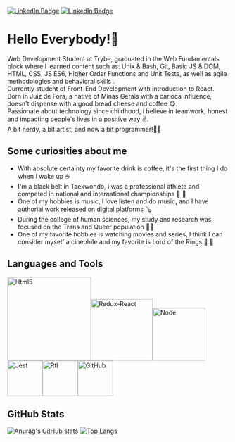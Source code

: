 [![LinkedIn Badge](https://img.shields.io/badge/-Linkedin-blue?style=flat-square&logo=Linkedin&logoColor=white&link=https://www.linkedin.com/in/lucasbarbosa123/)](https://www.linkedin.com/in/lucasbarbosa123/)
[![LinkedIn Badge](https://img.shields.io/badge/Gmail-D14836?style=for-the-badge&logo=gmail&logoColor=white&link=mailto:l.barbosatkd@gmail.com)](mailto:l.barbosatkd@gmail.com)


<h1>Hello Everybody!🖖</h1>

<p> Web Development Student at Trybe, graduated in the Web Fundamentals block where I learned content such as: Unix & Bash, Git, Basic JS & DOM, HTML, CSS, JS ES6, Higher Order Functions and Unit Tests, as well as agile methodologies and behavioral skills .<br> Currently student of Front-End Development with introduction to React.
Born in Juiz de Fora, a native of Minas Gerais with a carioca influence, doesn't dispense with a good bread cheese  and coffee 😋. <br>Passionate about technology since childhood, i believe in teamwork, honest and impacting people's lives in a positive way ✌️. 
 <br>A bit nerdy, a bit artist, and now a bit programmer!🫰🚀</p>

<h2>Some curiosities about me</h2>

<ul>
  <li>With absolute certainty my favorite drink is coffee, it's the first thing I do when I wake up ☕</li>
  <li>I'm a black belt in Taekwondo, i was a professional athlete and competed in national and international championships 🥋 🏅</li>
  <li>One of my hobbies is music, I love listen and do music, and I have authorial work released on digital platforms 🪕</li>
  <li>During the college of human sciences, my study and research was focused on the Trans and Queer population 🏳️‍🌈 </li>
  <li>One of my favorite hobbies is watching movies and series, I think I can consider myself a cinephile and my favorite is Lord of the Rings 🎥 🧙</li>
  </ul>
  
  <h2>Languages and Tools</h2>
  
 
  
 <img alt="Html5" src="https://www.freepnglogos.com/uploads/html5-logo-png/html5-logo-best-web-design-psd-html-cms-development-ecommerce-6.png" width="190" heigth="190" /><img alt="Redux-React" src="https://media.licdn.com/dms/image/C4E12AQElvDkXzTw85g/article-cover_image-shrink_720_1280/0/1615427806393?e=2147483647&v=beta&t=EJXnS8HTpBtI4L9AT18g6Phe23uEazSCvKrepSn2LMA" width="140" heigth="140" /><img alt="Node" src="https://upload.wikimedia.org/wikipedia/commons/thumb/d/d9/Node.js_logo.svg/2560px-Node.js_logo.svg.png" width="120" heigth="120" /><img alt="Jest" src="https://miro.medium.com/max/600/1*i37IyHf6vnhqWIA9osxU3w.png" width="80" heigth="80" /><img alt="Rtl" src="https://testing-library.com/img/octopus-128x128.png" width="80" heigth="80" /><img alt="GitHub" src="https://cdn-icons-png.flaticon.com/512/25/25231.png" width="80" heigth="80" />
 
 <h2>GitHub Stats</h2>
 
  [![Anurag's GitHub stats](https://github-readme-stats.vercel.app/api?username=LucasBarbosaDaSilva)](https://github.com/LucasBarbosaDaSilva/github-readme-stats)
  [![Top Langs](https://github-readme-stats.vercel.app/api/top-langs/?username=LucasBarbosaDaSilva&layout=compact)](https://github.com/LucasBarbosaDaSilva/github-readme-stats)
  
